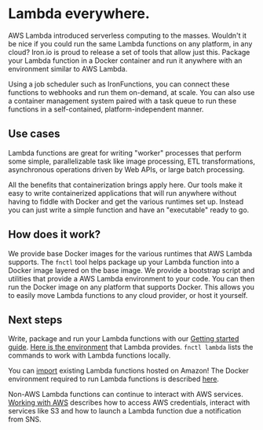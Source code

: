 # Lambda everywhere.

AWS Lambda introduced serverless computing to the masses. Wouldn't it be nice
if you could run the same Lambda functions on any platform, in any cloud?
Iron.io is proud to release a set of tools that allow just this. Package your
Lambda function in a Docker container and run it anywhere with an environment
similar to AWS Lambda.

Using a job scheduler such as IronFunctions, you can connect these functions to
webhooks and run them on-demand, at scale. You can also use a container
management system paired with a task queue to run these functions in
a self-contained, platform-independent manner.

## Use cases

Lambda functions are great for writing "worker" processes that perform some
simple, parallelizable task like image processing, ETL transformations,
asynchronous operations driven by Web APIs, or large batch processing.

All the benefits that containerization brings apply here. Our tools make it
easy to write containerized applications that will run anywhere without having
to fiddle with Docker and get the various runtimes set up. Instead you can just
write a simple function and have an "executable" ready to go.

## How does it work?

We provide base Docker images for the various runtimes that AWS Lambda
supports. The `fnctl` tool helps package up your Lambda function into
a Docker image layered on the base image. We provide a bootstrap script and
utilities that provide a AWS Lambda environment to your code. You can then run
the Docker image on any platform that supports Docker. This allows you to
easily move Lambda functions to any cloud provider, or host it yourself.

## Next steps

Write, package and run your Lambda functions with our [Getting started
guide](./getting-started.md). [Here is the environment](./environment.md) that
Lambda provides. `fnctl lambda` lists the commands to work with Lambda
functions locally.

You can [import](./import.md) existing Lambda functions hosted on Amazon!
The Docker environment required to run Lambda functions is described
[here](./docker.md).

Non-AWS Lambda functions can continue to interact with AWS services. [Working
with AWS](./aws.md) describes how to access AWS credentials, interact with
services like S3 and how to launch a Lambda function due a notification from
SNS.
